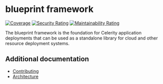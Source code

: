 # blueprint framework

[![Coverage](https://sonarcloud.io/api/project_badges/measure?project=two-hundred_celerity-blueprint&metric=coverage)](https://sonarcloud.io/summary/new_code?id=two-hundred_celerity-blueprint)
[![Security Rating](https://sonarcloud.io/api/project_badges/measure?project=two-hundred_celerity-blueprint&metric=security_rating)](https://sonarcloud.io/summary/new_code?id=two-hundred_celerity-blueprint)
[![Maintainability Rating](https://sonarcloud.io/api/project_badges/measure?project=two-hundred_celerity-blueprint&metric=sqale_rating)](https://sonarcloud.io/summary/new_code?id=two-hundred_celerity-blueprint)

The blueprint framework is the foundation for Celerity application deployments that can be used as a standalone library for cloud and other resource deployment systems.


## Additional documentation

- [Contributing](docs/CONTRIBUTING.md)
- [Architecture](docs/ARCHITECTURE.md)
